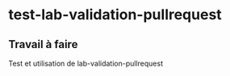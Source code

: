 # test-lab-validation-pullrequest

## Travail à faire 

Test et utilisation de lab-validation-pullrequest